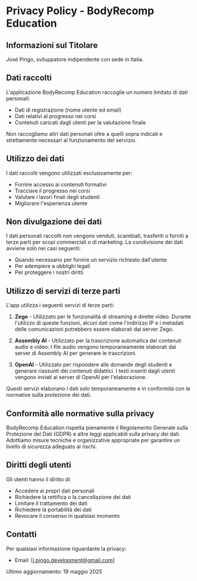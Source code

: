 # Privacy Policy - BodyRecomp Education

## Informazioni sul Titolare
José Pingo, sviluppatore indipendente con sede in Italia.

## Dati raccolti
L'applicazione BodyRecomp Education raccoglie un numero limitato di dati personali:
- Dati di registrazione (nome utente ed email)
- Dati relativi al progresso nei corsi
- Contenuti caricati dagli utenti per la valutazione finale

Non raccogliamo altri dati personali oltre a quelli sopra indicati e strettamente necessari al funzionamento del servizio.

## Utilizzo dei dati
I dati raccolti vengono utilizzati esclusivamente per:
- Fornire accesso ai contenuti formativi
- Tracciare il progresso nei corsi
- Valutare i lavori finali degli studenti
- Migliorare l'esperienza utente

## Non divulgazione dei dati
I dati personali raccolti non vengono venduti, scambiati, trasferiti o forniti a terze parti per scopi commerciali o di marketing. La condivisione dei dati avviene solo nei casi seguenti:
- Quando necessario per fornire un servizio richiesto dall'utente
- Per adempiere a obblighi legali
- Per proteggere i nostri diritti

## Utilizzo di servizi di terze parti
L'app utilizza i seguenti servizi di terze parti:

1. **Zego** - Utilizzato per le funzionalità di streaming e dirette video. Durante l'utilizzo di queste funzioni, alcuni dati come l'indirizzo IP e i metadati delle comunicazioni potrebbero essere elaborati dai server Zego.

2. **Assembly AI** - Utilizzato per la trascrizione automatica dei contenuti audio e video. I file audio vengono temporaneamente elaborati dai server di Assembly AI per generare le trascrizioni.

3. **OpenAI** - Utilizzato per rispondere alle domande degli studenti e generare riassunti dei contenuti didattici. I testi inseriti dagli utenti vengono inviati ai server di OpenAI per l'elaborazione.

Questi servizi elaborano i dati solo temporaneamente e in conformità con le normative sulla protezione dei dati.

## Conformità alle normative sulla privacy
BodyRecomp Education rispetta pienamente il Regolamento Generale sulla Protezione dei Dati (GDPR) e altre leggi applicabili sulla privacy dei dati. Adottiamo misure tecniche e organizzative appropriate per garantire un livello di sicurezza adeguato ai rischi.

## Diritti degli utenti
Gli utenti hanno il diritto di:
- Accedere ai propri dati personali
- Richiedere la rettifica o la cancellazione dei dati
- Limitare il trattamento dei dati
- Richiedere la portabilità dei dati
- Revocare il consenso in qualsiasi momento

## Contatti
Per qualsiasi informazione riguardante la privacy:
- Email: [j.pingo.development@gmail.com]

Ultimo aggiornamento: 19 maggio 2025
